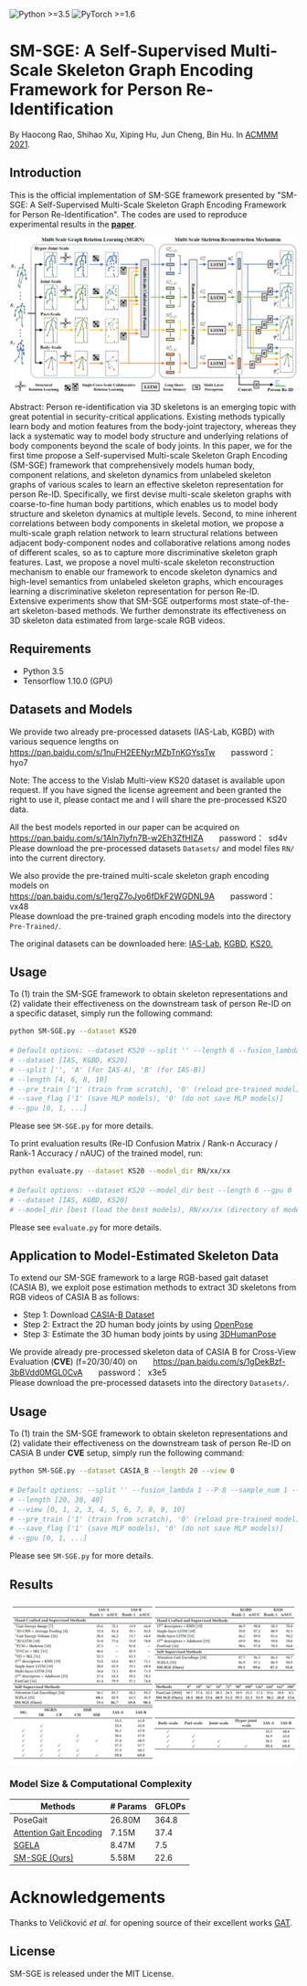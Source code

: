 ![Python >=3.5](https://img.shields.io/badge/Python->=3.5-blue.svg)
![PyTorch >=1.6](https://img.shields.io/badge/Tensorflow->=1.10-yellow.svg)
# SM-SGE: A Self-Supervised Multi-Scale Skeleton Graph Encoding Framework for Person Re-Identification
By Haocong Rao, Shihao Xu, Xiping Hu, Jun Cheng, Bin Hu. In [ACMMM 2021](https://arxiv.org/pdf/2107.01903).

## Introduction
This is the official implementation of SM-SGE framework presented by "SM-SGE: A Self-Supervised Multi-Scale Skeleton Graph Encoding Framework for Person Re-Identification". The codes are used to reproduce experimental results in the [**paper**](https://arxiv.org/pdf/2107.01903).

![image](https://github.com/Kali-Hac/SM-SGE/blob/main/img/overview.png)

Abstract: Person re-identification via 3D skeletons is an emerging topic with great potential in security-critical applications. Existing methods typically learn body and motion features from the body-joint trajectory, whereas they lack a systematic way to model body structure and underlying relations of body components beyond the scale of body joints. In this paper, we for the first time propose a Self-supervised Multi-scale Skeleton Graph Encoding (SM-SGE) framework that comprehensively models human body, component relations, and skeleton dynamics from unlabeled skeleton graphs of various scales to learn an effective skeleton representation for person Re-ID. Specifically, we first devise multi-scale skeleton graphs with coarse-to-fine human body partitions, which enables us to model body structure and skeleton dynamics at multiple levels. Second, to mine inherent correlations between body components in skeletal motion, we propose a multi-scale graph relation network to learn structural relations between adjacent body-component nodes and collaborative relations among nodes of different scales, so as to capture more discriminative skeleton graph features. Last, we propose a novel multi-scale skeleton reconstruction mechanism to enable our framework to encode skeleton dynamics and high-level semantics from unlabeled skeleton graphs, which encourages learning a discriminative skeleton representation for person Re-ID. Extensive experiments show that SM-SGE outperforms most state-of-the-art skeleton-based methods. 
We further demonstrate its effectiveness on 3D skeleton data estimated from large-scale RGB videos.

## Requirements
- Python 3.5
- Tensorflow 1.10.0 (GPU)

## Datasets and Models
We provide two already pre-processed datasets (IAS-Lab, KGBD) with various sequence lengths on <br/>
https://pan.baidu.com/s/1nuFH2EENyrMZbTnKGYssTw  &nbsp; &nbsp; &nbsp; password：&nbsp;  hyo7  <br/>

Note: The access to the Vislab Multi-view KS20 dataset is available upon request. If you have signed the license agreement and been granted the right to use it, please contact me and I will share the pre-processed KS20 data.

All the best models reported in our paper can be acquired on <br/> 
https://pan.baidu.com/s/1AIn7Iyfn7B-w2Eh3ZfHIZA &nbsp; &nbsp; &nbsp; password：&nbsp; sd4v  <br/> 
Please download the pre-processed datasets ``Datasets/`` and model files ``RN/`` into the current directory. <br/>

We also provide the pre-trained multi-scale skeleton graph encoding models on <br/> 
https://pan.baidu.com/s/1ergZ7oJyo6fDkF2WGDNL9A &nbsp; &nbsp; &nbsp; password：&nbsp; vx48  <br/> 
Please download the pre-trained graph encoding models into the directory ``Pre-Trained/``. 
<br/>

The original datasets can be downloaded here: [IAS-Lab](http://robotics.dei.unipd.it/reid/index.php/downloads), [KGBD](https://www.researchgate.net/publication/275023745_Kinect_Gait_Biometry_Dataset_-_data_from_164_individuals_walking_in_front_of_a_X-Box_360_Kinect_Sensor), [KS20.](http://vislab.isr.ist.utl.pt/datasets/#ks20) <br/> 

 
 
## Usage

To (1) train the SM-SGE framework to obtain skeleton representations and (2) validate their effectiveness on the downstream task of person Re-ID on a specific dataset, simply run the following command:  

```bash
python SM-SGE.py --dataset KS20

# Default options: --dataset KS20 --split '' --length 6 --fusion_lambda 1 --P 8 --sample_num 1 --pre_train 1 --save_flag 1 --gpu 0
# --dataset [IAS, KGBD, KS20]
# --split ['', 'A' (for IAS-A), 'B' (for IAS-B)] 
# --length [4, 6, 8, 10] 
# --pre_train ['1' (train from scratch), '0' (reload pre-trained model)] 
# --save_flag ['1' (save MLP models), '0' (do not save MLP models)]
# --gpu [0, 1, ...]

```
Please see ```SM-SGE.py``` for more details.

To print evaluation results (Re-ID Confusion Matrix / Rank-n Accuracy / Rank-1 Accuracy / nAUC) of the trained model, run:

```bash
python evaluate.py --dataset KS20 --model_dir RN/xx/xx

# Default options: --dataset KS20 --model_dir best --length 6 --gpu 0
# --dataset [IAS, KGBD, KS20] 
# --model_dir [best (load the best models), RN/xx/xx (directory of model files, e.g., RN/best_models/KS20_87.5_95.8_formal)] 
```
 
Please see ```evaluate.py``` for more details.

## Application to Model-Estimated Skeleton Data 
To extend our SM-SGE framework to a large RGB-based gait dataset (CASIA B), we exploit pose estimation methods to extract 3D skeletons from RGB videos of CASIA B as follows:
- Step 1: Download [CASIA-B Dataset](http://www.cbsr.ia.ac.cn/english/Gait%20Databases.asp)
- Step 2: Extract the 2D human body joints by using [OpenPose](https://github.com/CMU-Perceptual-Computing-Lab/openpose)
- Step 3: Estimate the 3D human body joints by using [3DHumanPose](https://github.com/flyawaychase/3DHumanPose)

We provide already pre-processed skeleton data of CASIA B for Cross-View Evaluation (**CVE**) (f=20/30/40) on &nbsp; &nbsp; &nbsp; https://pan.baidu.com/s/1gDekBzf-3bBVdd0MGL0CvA &nbsp; &nbsp; &nbsp; password：&nbsp;  x3e5 <br/>
Please download the pre-processed datasets into the directory ``Datasets/``. <br/>

## Usage
To (1) train the SM-SGE framework to obtain skeleton representations and (2) validate their effectiveness on the downstream task of person Re-ID on CASIA B under **CVE** setup, simply run the following command:

```bash
python SM-SGE.py --dataset CASIA_B --length 20 --view 0

# Default options: --split '' --fusion_lambda 1 --P 8 --sample_num 1 --pre_train 1 --save_flag 1 --gpu 0
# --length [20, 30, 40] 
# --view [0, 1, 2, 3, 4, 5, 6, 7, 8, 9, 10] 
# --pre_train ['1' (train from scratch), '0' (reload pre-trained model)] 
# --save_flag ['1' (save MLP models), '0' (do not save MLP models)]
# --gpu [0, 1, ...]

```
Please see ```SM-SGE.py``` for more details. <br/>


## Results

![results](img/SM-SGE-results.png)

### Model Size & Computational Complexity
| Methods                 | # Params | GFLOPs |
| ----------------------- | -------- | ------ |
| PoseGait                | 26.80M   | 364.8  |
| [Attention Gait Encoding](https://github.com/Kali-Hac/SGE-LA) | 7.15M    | 37.4   |
| [SGELA](https://github.com/Kali-Hac/Locality-Awareness-SGE)                   | 8.47M    | 7.5    |
| [SM-SGE (Ours)](https://github.com/Kali-Hac/SM-SGE)                  | 5.58M    | 22.6   |


# Acknowledgements

Thanks to Veličković *et al.* for opening source of their excellent works [GAT](https://github.com/PetarV-/GAT). 

## License

SM-SGE is released under the MIT License.
